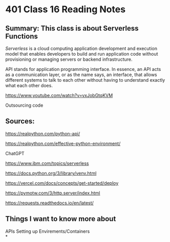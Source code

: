 # 401 Class 16 Reading Notes

## Summary: This class is about Serverless Functions

*Serverless* is a cloud computing application development and execution model that enables developers to build and run application code without provisioning or managing servers or backend infrastructure.

API stands for application programming interface. In essence, an API acts as a communication layer, or as the name says, an interface, that allows different systems to talk to each other without having to understand exactly what each other does.

https://www.youtube.com/watch?v=vxJobGtqKVM

Outsourcing code 

## Sources: 
https://realpython.com/python-api/

https://realpython.com/effective-python-environment/

ChatGPT

https://www.ibm.com/topics/serverless

https://docs.python.org/3/library/venv.html

https://vercel.com/docs/concepts/get-started/deploy

https://pymotw.com/3/http.server/index.html

https://requests.readthedocs.io/en/latest/


 ## Things I want to know more about
 APIs
 Setting up Envirements/Containers  
*